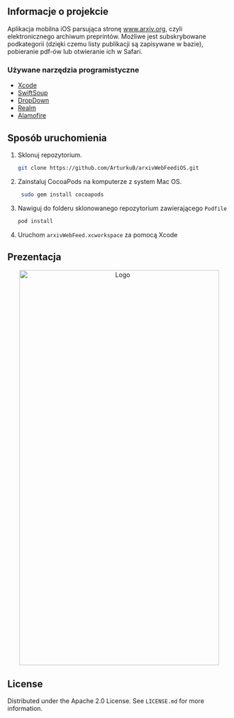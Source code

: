 <!--  -->
## Informacje o projekcie

Aplikacja mobilna iOS parsująca stronę www.arxiv.org, czyli elektronicznego archiwum preprintów. Możliwe jest subskrybowane podkategorii (dzięki czemu listy publikacji są zapisywane w bazie), pobieranie pdf-ów lub otwieranie ich w Safari. 

### Używane narzędzia programistyczne

* [Xcode](https://developer.apple.com/xcode/)
* [SwiftSoup](https://github.com/scinfu/SwiftSoup)
* [DropDown](https://cocoapods.org/pods/DropDown)
* [Realm](https://realm.io/)
* [Alamofire](https://github.com/Alamofire/Alamofire/)



## Sposób uruchomienia


1. Sklonuj repozytorium.
   ```sh
   git clone https://github.com/ArturkuB/arxivWebFeediOS.git
   ```
2. Zainstaluj CocoaPods na komputerze z system Mac OS.
   ```sh
	sudo gem install cocoapods
   ```
3. Nawiguj do folderu sklonowanego repozytorium zawierającego `Podfile`
   ```sh
   pod install
   ```
4. Uruchom `arxivWebFeed.xcworkspace` za pomocą Xcode
  
<!-- USAGE EXAMPLES -->
## Prezentacja
<p align="center">
    <img src="http://drive.google.com/uc?export=view&id=1srbUxX-L9N-TTpIL74p6Mb2D4ScwarF5" alt="Logo" width="450" height="890">
</p>

## License

Distributed under the Apache 2.0 License. See `LICENSE.md` for more information.


